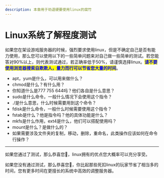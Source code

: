 ```yaml
---
description: 本章用于劝退硬要使用linux的腐竹
---
```


# Linux系统了解程度测试

如果您在架设游戏服务器的时候，强烈要求使用linux，但是不确定自己是否有能力使用，那么您可以使用以下的一些简单问题来对自己做一些简单的测试。若您能答对90%以上，则代表测试通过，若正确率低于50%，请谨慎选择linux。<mark style="color:blue;">**请不要使用浏览器搜索自欺欺人，量力而行可以节省您大量的时间**</mark>。

* apt，yum是什么，可以用来做什么？
* chmod是什么？有什么用？
* 你知道什么是777 755 644吗？他们各自是什么意思？
* sudo是什么命令，一般什么情况下会使用这个指令？
* ./是什么意思，什么时候需要用到这个命令？
* fdisk是什么命令，一般什么时候需要使用这个指令？
* fstab是什么？他是指令吗？他的具体功能是什么？
* mkfs是什么作用，ext4是什么，他们可以搭配使用吗？
* mount是什么？是做什么的？
* 如果需要涉及文件夹的复制，移动，删除，重命名，此类操作应该如何在命令行操作？



***

如果您通过了测试，那么恭喜您🎉，linux拥有的优点您大概率可以充分享受。

如果您没有通过测试，那么恭喜您🎉，你比起那些死扣linux的玩家节省了相当多的时间，您有更多时间在更擅长的系统中高效的调整服务器。

